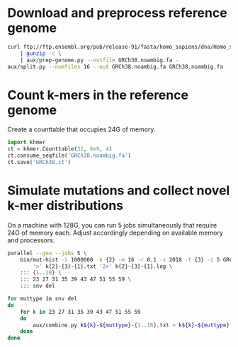 # Download and preprocess reference genome

```bash
curl ftp://ftp.ensembl.org/pub/release-91/fasta/homo_sapiens/dna/Homo_sapiens.GRCh38.dna.toplevel.fa.gz \
    | gunzip -c \
    | aux/prep-genome.py --outfile GRCh38.noambig.fa - 
aux/split.py --numfiles 16 --out GRCh38.noambig.fa GRCh38.noambig.fa
```

# Count k-mers in the reference genome

Create a counttable that occupies 24G of memory.

```python
import khmer
ct = khmer.Counttable(31, 6e9, 4)
ct.consume_seqfile('GRCh38.noambig.fa')
ct.save('GRCh38.ct')
```

# Simulate mutations and collect novel k-mer distributions

On a machine with 128G, you can run 5 jobs simultaneously that require 24G of memory each.
Adjust accordingly depending on available memory and processors.

```bash
parallel --gnu --jobs 5 \
    bin/mut-hist -i 1000000 -k {2} -m 16 -r 0.1 -s 2018 -t {3} -z 5 GRCh38.noambig.fa.{1} GRCh38.ct \
        '>' k{2}-{3}-{1}.txt '2>' k{2}-{3}-{1}.log \
    ::: {1..16} \
    ::: 23 27 31 35 39 43 47 51 55 59 \
    ::: snv del

for muttype in snv del
do
    for k in 23 27 31 35 39 43 47 51 55 59
    do
        aux/combine.py k${k}-${muttype}-{1..16}.txt > k${k}-${muttype}.txt
    done
done
```
